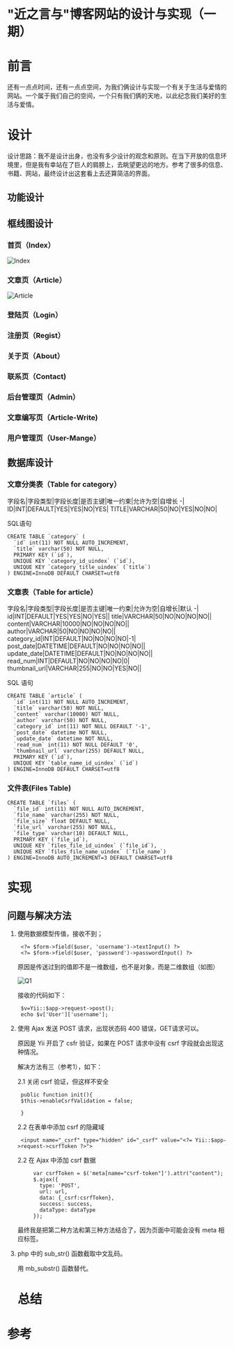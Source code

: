 # "近之言与"博客网站的设计与实现（一期） #

# 前言 #

还有一点点时间，还有一点点空间，为我们俩设计与实现一个有关于生活与爱情的网站。一个属于我们自己的空间，一个只有我们俩的天地，以此纪念我们美好的生活与爱情。

# 设计 #

设计思路：我不是设计出身，也没有多少设计的观念和原则。在当下开放的信息环境里，但是我有幸站在了巨人的肩膀上，去眺望更远的地方。参考了很多的信息、书籍、网站，最终设计出这套看上去还算简洁的界面。

## 功能设计 ##



## 框线图设计 ##

### 首页（Index） ###

![Index](http://i.imgur.com/dCtPZa1.jpg)

### 文章页（Article） ###

![Article](http://i.imgur.com/3YUhTMQ.jpg)

### 登陆页（Login） ###


### 注册页（Regist） ###

### 关于页（About） ###

### 联系页（Contact) ###

### 后台管理页（Admin） ###

### 文章编写页（Article-Write) ###

### 用户管理页（User-Mange） ###

## 数据库设计 ##

### 文章分类表（Table for category） ###

字段名|字段类型|字段长度|是否主键|唯一约束|允许为空|自增长
-|
ID|INT|DEFAULT|YES|YES|NO|YES|
TITLE|VARCHAR|50|NO|YES|NO|NO|

SQL语句

	CREATE TABLE `category` (
	  `id` int(11) NOT NULL AUTO_INCREMENT,
	  `title` varchar(50) NOT NULL,
	  PRIMARY KEY (`id`),
	  UNIQUE KEY `category_id_uindex` (`id`),
	  UNIQUE KEY `category_title_uindex` (`title`)
	) ENGINE=InnoDB DEFAULT CHARSET=utf8


### 文章表（Table for article） ###

字段名|字段类型|字段长度|是否主键|唯一约束|允许为空|自增长|默认
-|
id|INT|DEFAULT|YES|YES|NO|YES||
title|VARCHAR|50|NO|NO|NO|NO||
content|VARCHAR|10000|NO|NO|NO|NO||
author|VARCHAR|50|NO|NO|NO|NO||
category_id|INT|DEFAULT|NO|NO|NO|NO|-1|
post_date|DATETIME|DEFAULT|NO|NO|NO|NO||
update_date|DATETIME|DEFAULT|NO|NO|NO|NO||
read_num|INT|DEFAULT|NO|NO|NO|NO|0|
thumbnail_url|VARCHAR|255|NO|NO|YES|NO||

SQL 语句

	CREATE TABLE `article` (
	  `id` int(11) NOT NULL AUTO_INCREMENT,
	  `title` varchar(50) NOT NULL,
	  `content` varchar(10000) NOT NULL,
	  `author` varchar(50) NOT NULL,
	  `category_id` int(11) NOT NULL DEFAULT '-1',
	  `post_date` datetime NOT NULL,
	  `update_date` datetime NOT NULL,
	  `read_num` int(11) NOT NULL DEFAULT '0',
	  `thumbnail_url` varchar(255) DEFAULT NULL,
	  PRIMARY KEY (`id`),
	  UNIQUE KEY `table_name_id_uindex` (`id`)
	) ENGINE=InnoDB DEFAULT CHARSET=utf8


### 文件表(Files Table) ###



	CREATE TABLE `files` (
	  `file_id` int(11) NOT NULL AUTO_INCREMENT,
	  `file_name` varchar(255) NOT NULL,
	  `file_size` float DEFAULT NULL,
	  `file_url` varchar(255) NOT NULL,
	  `file_type` varchar(10) DEFAULT NULL,
	  PRIMARY KEY (`file_id`),
	  UNIQUE KEY `files_file_id_uindex` (`file_id`),
	  UNIQUE KEY `files_file_name_uindex` (`file_name`)
	) ENGINE=InnoDB AUTO_INCREMENT=3 DEFAULT CHARSET=utf8

# 实现 #

## 问题与解决方法 ##

1. 使用数据模型传值，接收不到；

	    <?= $form->field($user, 'username')->textInput() ?>
	    <?= $form->field($user, 'password')->passwordInput() ?>

	原因是传送过到的值即不是一维数组，也不是对象，而是二维数组（如图）

	![Q1](http://i.imgur.com/RSMovQn.jpg)

	接收的代码如下：

		$v=Yii::$app->request->post();
		echo $v['User']['username'];

2. 使用 Ajax 发送 POST 请求，出现状态码 400 错误，GET请求可以。

	原因是 Yii 开启了 csfr 验证，如果在 POST 请求中没有 csrf 字段就会出现这种情况。

	解决方法有三（参考1），如下：

	2.1 关闭 csrf 验证，但这样不安全

		public function init(){
	    $this->enableCsrfValidation = false;
	
		}
	
	2.2 在表单中添加 csrf 的隐藏域

		<input name="_csrf" type="hidden" id="_csrf" value="<?= Yii::$app->request->csrfToken ?>">

	2.2 在 Ajax 中添加 csrf 数据

			var csrfToken = $('meta[name="csrf-token"]').attr("content");
			$.ajax({
			  type: 'POST',
			  url: url,
			  data: {_csrf:csrfToken},
			  success: success,
			  dataType: dataType
			});

	最终我是把第二种方法和第三种方法结合了，因为页面中可能会没有 meta 相应标签。

3. php 中的 sub_str() 函数截取中文乱码。

	用 mb_substr() 函数替代。

	# 总结 #

# 参考 #
